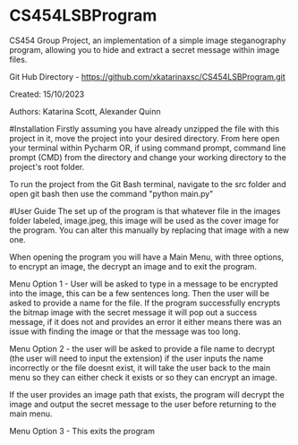 # CS454LSBProgram
CS454 Group Project, an implementation of a simple image steganography 
program, allowing you to hide and extract a secret message within image files.

Git Hub Directory - https://github.com/xkatarinaxsc/CS454LSBProgram.git

Created: 15/10/2023

Authors: Katarina Scott, Alexander Quinn

#Installation
Firstly assuming you have already unzipped the file with this project in it,
move the project into your desired directory. From here open your terminal within Pycharm 
OR, if using command prompt, command line prompt (CMD) from the directory and change your 
working directory to the project's root folder. 

To run the project from the Git Bash terminal, navigate to the src folder and open git bash
then use the command "python main.py"


#User Guide 
The set up of the program is that whatever file in the images folder labeled, 
image.jpeg, this image will be used as the cover image for the program. You can 
alter this manually by replacing that image with a new one. 

When opening the program you will have a Main Menu, with three options, to encrypt an 
image, the decrypt an image and to exit the program. 

Menu Option 1 - User will be asked to type in a message to be encrypted into the image, this can 
be a few sentences long. Then the user will be asked to provide a name for the file. If the 
program successfully encrypts the bitmap image with the secret message it will pop out a success
message, if it does not and provides an error it either means there was an issue with 
finding the image or that the message was too long. 

Menu Option 2 - the user will be asked to provide a file name to decrypt (the user will need to
input the extension) if the user inputs the name incorrectly or the file doesnt exist, it will
take the user back to the main menu so they can either check it exists or so they can encrypt an image.

If the user provides an image path that exists, the program will decrypt the image and output 
the secret message to the user before returning to the main menu. 

Menu Option 3 - This exits the program 
